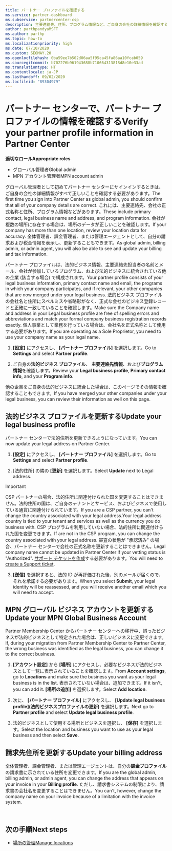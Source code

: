 ```yaml
---
title: パートナー プロファイルを確認する
ms.service: partner-dashboard
ms.subservice: partnercenter-csp
description: 主要連絡先、住所、プログラム情報など、ご自身の会社の詳細情報を確認する方法について説明します。 また、法的住所や請求先住所を更新することもできます。
author: parthpandyaMSFT
ms.author: parthp
ms.topic: how-to
ms.localizationpriority: high
ms.date: 07/10/2020
ms.custom: SEOMAY.20
ms.openlocfilehash: 0ba59ee7b502d06aa5f95ca45fa86aa10fcab059
ms.sourcegitcommit: b702276b961943688b710664313818d8e10e33ad
ms.translationtype: HT
ms.contentlocale: ja-JP
ms.lasthandoff: 09/02/2020
ms.locfileid: "89304979"
---
```

# <a name="verify-your-partner-profile-information-in-partner-center"></a><span data-ttu-id="57cf3-104">パートナー センターで、パートナー プロファイルの情報を確認する</span><span class="sxs-lookup"><span data-stu-id="57cf3-104">Verify your partner profile information in Partner Center</span></span>

<span data-ttu-id="57cf3-105">**適切なロール**</span><span class="sxs-lookup"><span data-stu-id="57cf3-105">**Appropriate roles**</span></span>

- <span data-ttu-id="57cf3-106">グローバル管理者</span><span class="sxs-lookup"><span data-stu-id="57cf3-106">Global admin</span></span>
- <span data-ttu-id="57cf3-107">MPN アカウント管理者</span><span class="sxs-lookup"><span data-stu-id="57cf3-107">MPN account admin</span></span>

<span data-ttu-id="57cf3-108">グローバル管理者として初めてパートナー センターにサインインするときは、ご自身の会社の詳細情報がすべて正しいことを確認する必要があります。</span><span class="sxs-lookup"><span data-stu-id="57cf3-108">The first time you sign into Partner Center as global admin, you should confirm that all of your company details are correct.</span></span> <span data-ttu-id="57cf3-109">これには、主要連絡先、会社の正式名称と住所、プログラム情報などがあります。</span><span class="sxs-lookup"><span data-stu-id="57cf3-109">These include primary contact, legal business name and address, and program information.</span></span> <span data-ttu-id="57cf3-110">会社が複数の場所に存在する場合は、場所のデータが正しいことを確認します。</span><span class="sxs-lookup"><span data-stu-id="57cf3-110">If your company has more than one location, review your location data for accuracy.</span></span> <span data-ttu-id="57cf3-111">全体管理者、課金管理者、または管理エージェントとして、自分の請求および税金情報を表示し、更新することもできます。</span><span class="sxs-lookup"><span data-stu-id="57cf3-111">As global admin, billing admin, or admin agent, you will also be able to see and update your billing and tax information.</span></span>

<span data-ttu-id="57cf3-112">パートナー プロファイルは、法的ビジネス情報、主要連絡先担当者の名前とメール、会社が参加しているプログラム、および法的ビジネスに統合されている他の企業 (該当する場合) で構成されます。</span><span class="sxs-lookup"><span data-stu-id="57cf3-112">Your partner profile consists of your legal business information, primary contact name and email, the programs in which your company participates, and if relevant, your other companies that are now merged under your legal business.</span></span> <span data-ttu-id="57cf3-113">法的ビジネス プロファイルの会社名と住所にスペルミスや省略形がなく、正式な会社のビジネス登録レコードと正確に一致していることを確認します。</span><span class="sxs-lookup"><span data-stu-id="57cf3-113">Make sure the Company name and address in your Legal business profile are free of spelling errors and abbreviations and match your formal company business registration records exactly.</span></span> <span data-ttu-id="57cf3-114">個人事業として業務を行っている場合は、会社名を正式名称として使用する必要があります。</span><span class="sxs-lookup"><span data-stu-id="57cf3-114">If you are operating as a Sole Proprietor, you need to use your company name as your legal name.</span></span>

1. <span data-ttu-id="57cf3-115">**[設定]** にアクセスし、 **[パートナー プロファイル]** を選択します。</span><span class="sxs-lookup"><span data-stu-id="57cf3-115">Go to **Settings** and select **Partner profile**.</span></span>

2. <span data-ttu-id="57cf3-116">ご自身の**法的ビジネス プロファイル**、 **主要連絡先情報**、および**プログラム情報**を確認します。</span><span class="sxs-lookup"><span data-stu-id="57cf3-116">Review your **Legal business profile**, **Primary contact info**, and your **Program info**.</span></span>

<span data-ttu-id="57cf3-117">他の企業をご自身の法的ビジネスに統合した場合は、このページでその情報を確認することもできます。</span><span class="sxs-lookup"><span data-stu-id="57cf3-117">If you have merged your other companies under your legal business, you can review their information as well on this page.</span></span>

## <a name="update-your-legal-business-profile"></a><span data-ttu-id="57cf3-118">法的ビジネス プロファイルを更新する</span><span class="sxs-lookup"><span data-stu-id="57cf3-118">Update your legal business profile</span></span>

<span data-ttu-id="57cf3-119">パートナー センターで法的住所を更新できるようになっています。</span><span class="sxs-lookup"><span data-stu-id="57cf3-119">You can now update your legal address on Partner Center.</span></span>

1. <span data-ttu-id="57cf3-120">**[設定]** にアクセスし、 **[パートナー プロファイル]** を選択します。</span><span class="sxs-lookup"><span data-stu-id="57cf3-120">Go to **Settings** and select **Partner profile**.</span></span> 

2. <span data-ttu-id="57cf3-121">[法的住所] の隣の **[更新]** を選択します。</span><span class="sxs-lookup"><span data-stu-id="57cf3-121">Select **Update** next to Legal address.</span></span> 

>[!Important]
><span data-ttu-id="57cf3-122">CSP パートナーの場合、法的住所に関連付けられた国を変更することはできません。法的住所の国は、ご自身のテナントとサービス、およびビジネスで使用している通貨に関連付けられています。</span><span class="sxs-lookup"><span data-stu-id="57cf3-122">If you are a CSP partner, you can't change the country associated with your legal address.Your legal address country is tied to your tenant and services as well as the currency you do business with.</span></span> <span data-ttu-id="57cf3-123">CSP プログラムを利用していない場合、法的住所に関連付けられた国を変更できます。</span><span class="sxs-lookup"><span data-stu-id="57cf3-123">If are not in the CSP program, you can change the country associated with your legal address.</span></span> <span data-ttu-id="57cf3-124">審査の状態が "承認済み" の場合、パートナー センターで会社の正式名称を更新することはできません。</span><span class="sxs-lookup"><span data-stu-id="57cf3-124">Legal company name cannot be updated in Partner Center if your vetting status is "Authorized".</span></span> <span data-ttu-id="57cf3-125">[サポート チケットを作成](https://partner.microsoft.com/dashboard/support/csp/servicerequests/create?stage=2&topicid=eb74583c-61b3-2124-bffc-00920e0ae772)する必要があります。</span><span class="sxs-lookup"><span data-stu-id="57cf3-125">You will need to [create a Support ticket](https://partner.microsoft.com/dashboard/support/csp/servicerequests/create?stage=2&topicid=eb74583c-61b3-2124-bffc-00920e0ae772).</span></span>

3. <span data-ttu-id="57cf3-126">**[送信]** を選択すると、法的 ID が再評価された後、別のメールが届くので、それを承諾する必要があります。</span><span class="sxs-lookup"><span data-stu-id="57cf3-126">When you select **Submit**, your legal identity will be reassessed, and you will receive another email which you will need to accept.</span></span>

## <a name="update-your-mpn-global-business-account"></a><span data-ttu-id="57cf3-127">MPN グローバル ビジネス アカウントを更新する</span><span class="sxs-lookup"><span data-stu-id="57cf3-127">Update your MPN Global Business Account</span></span>

<span data-ttu-id="57cf3-128">Partner Membership Center からパートナー センターへの移行中、誤ったビジネスが法的ビジネスとして特定された場合は、正しいビジネスに変更できます。</span><span class="sxs-lookup"><span data-stu-id="57cf3-128">If, during your migration from Partner Membership Center to Partner Center, the wrong business was identified as the legal business, you can change it to the correct business.</span></span>

1. <span data-ttu-id="57cf3-129">**[アカウント設定]** から **[場所]** にアクセスし、必要なビジネスが法的ビジネスとして一覧に表示されていることを確認します。</span><span class="sxs-lookup"><span data-stu-id="57cf3-129">From **Account settings**, go to **Locations** and make sure the business you want as your legal business is in the list.</span></span> <span data-ttu-id="57cf3-130">表示されていない場合は、追加できます。</span><span class="sxs-lookup"><span data-stu-id="57cf3-130">If it isn't, you can add it.</span></span> <span data-ttu-id="57cf3-131">**[場所の追加]** を選択します。</span><span class="sxs-lookup"><span data-stu-id="57cf3-131">Select **Add location**.</span></span>

2. <span data-ttu-id="57cf3-132">次に、 **[パートナー プロファイル]** にアクセスし、 **[Update legal business profile]\(法的ビジネスプロファイルの更新\)** を選択します。</span><span class="sxs-lookup"><span data-stu-id="57cf3-132">Next go to **Partner profile** and select **Update legal business profile**.</span></span>

3. <span data-ttu-id="57cf3-133">法的ビジネスとして使用する場所とビジネスを選択し、 **[保存]** を選択します。</span><span class="sxs-lookup"><span data-stu-id="57cf3-133">Select the location and business you want to use as your legal business and then select **Save**.</span></span>

## <a name="update-your-billing-address"></a><span data-ttu-id="57cf3-134">請求先住所を更新する</span><span class="sxs-lookup"><span data-stu-id="57cf3-134">Update your billing address</span></span>

<span data-ttu-id="57cf3-135">全体管理者、課金管理者、または管理エージェントは、自分の**課金プロファイル**の請求書に示されている住所を変更できます。</span><span class="sxs-lookup"><span data-stu-id="57cf3-135">If you are the global admin, billing admin, or admin agent, you can change the address that appears on your invoice in your **Billing profile**.</span></span> <span data-ttu-id="57cf3-136">ただし、請求書システムの制限により、請求書の会社名を変更することはできません。</span><span class="sxs-lookup"><span data-stu-id="57cf3-136">You can't, however, change the company name on your invoice because of a limitation with the invoice system.</span></span>

 
## <a name="next-steps"></a><span data-ttu-id="57cf3-137">次の手順</span><span class="sxs-lookup"><span data-stu-id="57cf3-137">Next steps</span></span>

- [<span data-ttu-id="57cf3-138">場所の管理</span><span class="sxs-lookup"><span data-stu-id="57cf3-138">Manage locations</span></span>](manage-locations.md)

